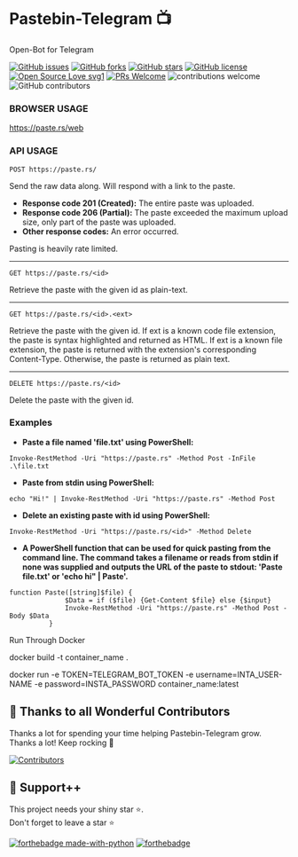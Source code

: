 # Pastebin-Telegram 📺

Open-Bot for Telegram


[![GitHub issues](https://img.shields.io/github/issues/Mr-Sunglasses/pastebin-telegram)](https://github.com/Mr-Sunglasses/pastebin-telegram/issues)
[![GitHub forks](https://img.shields.io/github/forks/Mr-Sunglasses/pastebin-telegram)](https://github.com/Mr-Sunglasses/pastebin-telegram/network)
[![GitHub stars](https://img.shields.io/github/stars/Mr-Sunglasses/pastebin-telegram)](https://github.com/Mr-Sunglasses/pastebin-telegram/stargazers)
[![GitHub license](https://img.shields.io/github/license/Mr-Sunglasses/pastebin-telegram)](https://github.com/Mr-Sunglasses/pastebin-telegram/blob/main/LICENSE)
[![Open Source Love svg1](https://badges.frapsoft.com/os/v1/open-source.svg?v=103)](https://github.com/ellerbrock/open-source-badges/) [![PRs Welcome](https://img.shields.io/badge/PRs-welcome-brightgreen.svg?style=flat-square)](http://makeapullrequest.com) ![contributions welcome](https://img.shields.io/static/v1.svg?label=Contributions&message=Welcome&color=0059b3&style=flat-square) ![GitHub contributors](https://img.shields.io/github/contributors-anon/Mr-Sunglasses/pastebin-telegram) 
<br>





### BROWSER USAGE

https://paste.rs/web

### API USAGE
`POST https://paste.rs/`

Send the raw data along. Will respond with a link to the paste.

- **Response code 201 (Created):**
The entire paste was uploaded.
- **Response code 206 (Partial):**
The paste exceeded the maximum upload size, only part of the paste was uploaded.
- **Other response codes:**
An error occurred.

Pasting is heavily rate limited.

---
`GET https://paste.rs/<id>`

Retrieve the paste with the given id as plain-text.

---

`GET https://paste.rs/<id>.<ext>`

Retrieve the paste with the given id. If ext is a known code file extension, the paste is syntax highlighted and returned as HTML. If ext is a known file extension, the paste is returned with the extension's corresponding Content-Type. Otherwise, the paste is returned as plain text.

---

`DELETE https://paste.rs/<id>`

Delete the paste with the given id.

### Examples

- **Paste a file named 'file.txt' using PowerShell:**

`Invoke-RestMethod -Uri "https://paste.rs" -Method Post -InFile .\file.txt`

- **Paste from stdin using PowerShell:**

`echo "Hi!" | Invoke-RestMethod -Uri "https://paste.rs" -Method Post`

- **Delete an existing paste with id <id> using PowerShell:**

`Invoke-RestMethod -Uri "https://paste.rs/<id>" -Method Delete`

- **A PowerShell function that can be used for quick pasting from the command line. The command takes a filename or reads from stdin if none was supplied and outputs the URL of the paste to stdout: 'Paste file.txt' or 'echo hi" | Paste'.**

```
function Paste([string]$file) {
              $Data = if ($file) {Get-Content $file} else {$input}
              Invoke-RestMethod -Uri "https://paste.rs" -Method Post -Body $Data
          }
```

Run Through Docker

docker build -t container_name .

docker run -e TOKEN=TELEGRAM_BOT_TOKEN -e username=INTA_USER-NAME -e password=INSTA_PASSWORD container_name:latest

## 💪 Thanks to all Wonderful Contributors

Thanks a lot for spending your time helping Pastebin-Telegram grow.   
Thanks a lot! Keep rocking 🍻

[![Contributors](https://contrib.rocks/image?repo=Mr-Sunglasses/pastebin-telegram)](https://github.com/Mr-Sunglasses/pastebin-telegram/graphs/contributors)

## 🙏 Support++

This project needs your shiny star ⭐.   
Don't forget to leave a star ⭐️

[![forthebadge made-with-python](http://ForTheBadge.com/images/badges/made-with-python.svg)](https://www.python.org/)  [![forthebadge](https://forthebadge.com/images/badges/built-with-love.svg)](https://forthebadge.com)

